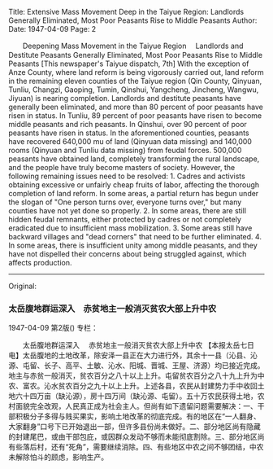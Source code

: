 Title: Extensive Mass Movement Deep in the Taiyue Region: Landlords Generally Eliminated, Most Poor Peasants Rise to Middle Peasants
Author:
Date: 1947-04-09
Page: 2

　　Deepening Mass Movement in the Taiyue Region
  　Landlords and Destitute Peasants Generally Eliminated, Most Poor Peasants Rise to Middle Peasants
    [This newspaper's Taiyue dispatch, 7th] With the exception of Anze County, where land reform is being vigorously carried out, land reform in the remaining eleven counties of the Taiyue region (Qin County, Qinyuan, Tunliu, Changzi, Gaoping, Tumin, Qinshui, Yangcheng, Jincheng, Wangwu, Jiyuan) is nearing completion. Landlords and destitute peasants have generally been eliminated, and more than 80 percent of poor peasants have risen in status. In Tunliu, 89 percent of poor peasants have risen to become middle peasants and rich peasants. In Qinshui, over 90 percent of poor peasants have risen in status. In the aforementioned counties, peasants have recovered 640,000 mu of land (Qinyuan data missing) and 140,000 rooms (Qinyuan and Tunliu data missing) from feudal forces. 500,000 peasants have obtained land, completely transforming the rural landscape, and the people have truly become masters of society. However, the following remaining issues need to be resolved: 1. Cadres and activists obtaining excessive or unfairly cheap fruits of labor, affecting the thorough completion of land reform. In some areas, a partial return has begun under the slogan of "One person turns over, everyone turns over," but many counties have not yet done so properly. 2. In some areas, there are still hidden feudal remnants, either protected by cadres or not completely eradicated due to insufficient mass mobilization. 3. Some areas still have backward villages and "dead corners" that need to be further eliminated. 4. In some areas, there is insufficient unity among middle peasants, and they have not dispelled their concerns about being struggled against, which affects production.



<hr /> 

Original: 


### 太岳腹地群运深入　赤贫地主一般消灭贫农大部上升中农

1947-04-09
第2版()
专栏：

　　太岳腹地群运深入
  　赤贫地主一般消灭贫农大部上升中农
    【本报太岳七日电】太岳腹地的土地改革，除安泽一县正在大力进行外，其余十一县（沁县、沁源、屯留、长子、高平、土敏、沁水、阳城、晋城、王屋、济源）均已接近完成。地主与赤贫一般消灭，贫农百分之八十以上上升。屯留贫农百分之八十九上升为中农、富农。沁水贫农百分之九十以上上升。上述各县，农民从封建势力手中收回土地六十四万亩（缺沁源），房十四万间（缺沁源、屯留）。五十万农民获得土地，农村面貌完全改观，人民真正成为社会主人。但尚有如下遗留问题需要解决：一、干部积极分子多得与贱买果实，影响土地改革的彻底完成。有的地区在“一人翻身、大家翻身”口号下已开始退出一部，但许多县份尚未做好。二、部分地区尚有隐藏的封建尾巴，或由干部包庇，或因群众发动不够而未能彻底割除。三、部分地区尚有些落后村，还有“死角”，需要继续消除。四、有些地区中农之间不够团结，中农未解除怕斗的顾虑，影响生产。
